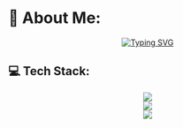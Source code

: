 # 💫 About Me:
<p align="center">
   <a href="https://git.io/typing-svg"><img src="https://readme-typing-svg.demolab.com?font=Fira+Code&pause=1000&width=435&lines=Hi%2C+I'm+Abdeladim+Fadlane++%7C+%F0%9F%91%A8%E2%80%8D%F0%9F%92%BB+SWE+;The+Swiss+Army+Knife+of+Tech+%F0%9F%9B%A0%EF%B8%8F+" alt="Typing SVG" /></a>
</p>

## 💻 Tech Stack:

<div align="center">
    <img src="https://skillicons.dev/icons?i=django,github,html,js,linux,postgres,postman,py,vscode,express,react,pycharm" />
</div>
<div align="center">
    <img src="https://skillicons.dev/icons?i=git,bash,docker,c,vim,cpp,discord,linkedin,mysql,nodejs,redis,vercel" />
</div>

<div align="center">
    <img src="https://github-readme-stats.vercel.app/api/top-langs/?username=Abdeladim-Fadlane&theme=rose_pine&hide_border=false&include_all_commits=false&count_private=false&layout=compact" />
</div>
